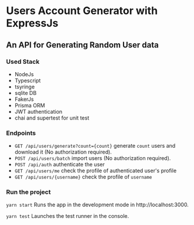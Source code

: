 # Users Account Generator with ExpressJs
## An API for Generating Random User data

### Used Stack
- NodeJs
- Typescript
- tsyringe
- sqlite DB
- FakerJs
- Prisma ORM
- JWT authentication
- chai and supertest for unit test

### Endpoints
- `GET /api/users/generate?count={count}` generate `count` users and download it (No authorization required).
- `POST /api/users/batch` import users (No authorization required).
- `POST /api/auth` authenticate the user
- `GET /api/users/me` check the profile of authenticated user's profile 
- `GET /api/users/{username}` check the profile of `username`

### Run the project

`yarn start`
Runs the app in the development mode in http://localhost:3000.  

`yarn test`
Launches the test runner in the console.
